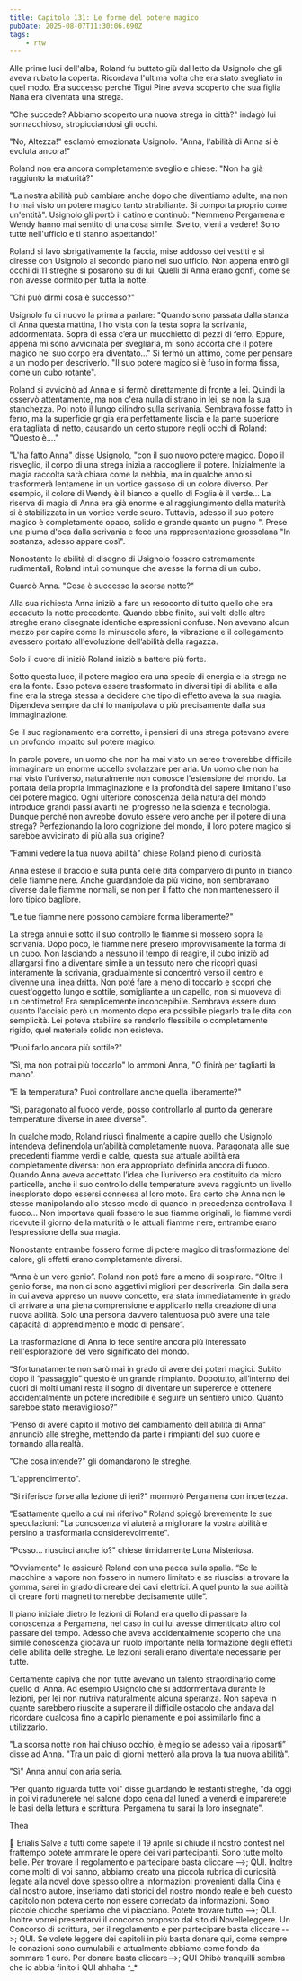 ```yaml
---
title: Capitolo 131: Le forme del potere magico
pubDate: 2025-08-07T11:30:06.690Z
tags:
    - rtw
---
```







Alle prime luci dell'alba, Roland fu buttato giù dal letto da Usignolo che gli aveva rubato la coperta. Ricordava l'ultima volta che era stato svegliato in quel modo. Era successo perché Tigui Pine aveva scoperto che sua figlia Nana era diventata una strega.


"Che succede? Abbiamo scoperto una nuova strega in città?" indagò lui sonnacchioso, stropicciandosi gli occhi.


"No, Altezza!" esclamò emozionata Usignolo. "Anna, l'abilità di Anna si è evoluta ancora!"


Roland non era ancora completamente sveglio e chiese: "Non ha già raggiunto la maturità?"


"La nostra abilità può cambiare anche dopo che diventiamo adulte, ma non ho mai visto un potere magico tanto strabiliante. Si comporta proprio come un'entità". Usignolo gli portò il catino e continuò: "Nemmeno Pergamena e Wendy hanno mai sentito di una cosa simile. Svelto, vieni a vedere! Sono tutte nell'ufficio e ti stanno aspettando!"


Roland si lavò sbrigativamente la faccia, mise addosso dei vestiti e si diresse con Usignolo al secondo piano nel suo ufficio. Non appena entrò gli occhi di 11 streghe si posarono su di lui. Quelli di Anna erano gonfi, come se non avesse dormito per tutta la notte.


"Chi può dirmi cosa è successo?"


Usignolo fu di nuovo la prima a parlare: "Quando sono passata dalla stanza di Anna questa mattina, l'ho vista con la testa sopra la scrivania, addormentata. Sopra di essa c’era un mucchietto di pezzi di ferro. Eppure, appena mi sono avvicinata per svegliarla, mi sono accorta che il potere magico nel suo corpo era diventato..." Si fermò un attimo, come per pensare a un modo per descriverlo. "Il suo potere magico si è fuso in forma fissa, come un cubo rotante".


Roland si avvicinò ad Anna e si fermò direttamente di fronte a lei. Quindi la osservò attentamente, ma non c'era nulla di strano in lei, se non la sua stanchezza. Poi notò il lungo cilindro sulla scrivania. Sembrava fosse fatto in ferro, ma la superficie grigia era perfettamente liscia e la parte superiore era tagliata di netto, causando un certo stupore negli occhi di Roland: "Questo è.…"


"L'ha fatto Anna" disse Usignolo, "con il suo nuovo potere magico. Dopo il risveglio, il corpo di una strega inizia a raccogliere il potere. Inizialmente la magia raccolta sarà chiara come la nebbia, ma in qualche anno si trasformerà lentamene in un vortice gassoso di un colore diverso. Per esempio, il colore di Wendy è il bianco e quello di Foglia è il verde... La riserva di magia di Anna era già enorme e al raggiungimento della maturità si è stabilizzata in un vortice verde scuro. Tuttavia, adesso il suo potere magico è completamente opaco, solido e grande quanto un pugno ". Prese una piuma d'oca dalla scrivania e fece una rappresentazione grossolana "In sostanza, adesso appare così".


Nonostante le abilità di disegno di Usignolo fossero estremamente rudimentali, Roland intuì comunque che avesse la forma di un cubo.


Guardò Anna. "Cosa è successo la scorsa notte?"


Alla sua richiesta Anna iniziò a fare un resoconto di tutto quello che era accaduto la notte precedente. Quando ebbe finito, sui volti delle altre streghe erano disegnate identiche espressioni confuse. Non avevano alcun mezzo per capire come le minuscole sfere, la vibrazione e il collegamento avessero portato all'evoluzione dell’abilità della ragazza.


Solo il cuore di iniziò Roland iniziò a battere più forte.


Sotto questa luce, il potere magico era una specie di energia e la strega ne era la fonte. Esso poteva essere trasformato in diversi tipi di abilità e alla fine era la strega stessa a decidere che tipo di effetto aveva la sua magia. Dipendeva sempre da chi lo manipolava o più precisamente dalla sua immaginazione.


Se il suo ragionamento era corretto, i pensieri di una strega potevano avere un profondo impatto sul potere magico.


In parole povere, un uomo che non ha mai visto un aereo troverebbe difficile immaginare un enorme uccello svolazzare per aria. Un uomo che non ha mai visto l'universo, naturalmente non conosce l'estensione del mondo. La portata della propria immaginazione e la profondità del sapere limitano l'uso del potere magico. Ogni ulteriore conoscenza della natura del mondo introduce grandi passi avanti nel progresso nella scienza e tecnologia. Dunque perché non avrebbe dovuto essere vero anche per il potere di una strega? Perfezionando la loro cognizione del mondo, il loro potere magico si sarebbe avvicinato di più alla sua origine?


"Fammi vedere la tua nuova abilità" chiese Roland pieno di curiosità.


Anna estese il braccio e sulla punta delle dita comparvero di punto in bianco delle fiamme nere. Anche guardandole da più vicino, non sembravano diverse dalle fiamme normali, se non per il fatto che non mantenessero il loro tipico bagliore.


"Le tue fiamme nere possono cambiare forma liberamente?"


La strega annuì e sotto il suo controllo le fiamme si mossero sopra la scrivania. Dopo poco, le fiamme nere presero improvvisamente la forma di un cubo. Non lasciando a nessuno il tempo di reagire, il cubo iniziò ad allargarsi fino a diventare simile a un tessuto nero che ricoprì quasi interamente la scrivania, gradualmente si concentrò verso il centro e divenne una linea dritta. Non poté fare a meno di toccarlo e scoprì che quest'oggetto lungo e sottile, somigliante a un capello, non si muoveva di un centimetro! Era semplicemente inconcepibile. Sembrava essere duro quanto l'acciaio però un momento dopo era possibile piegarlo tra le dita con semplicità. Lei poteva stabilire se renderlo flessibile o completamente rigido, quel materiale solido non esisteva.


"Puoi farlo ancora più sottile?"


"Sì, ma non potrai più toccarlo" lo ammonì Anna, "O finirà per tagliarti la mano".


"E la temperatura? Puoi controllare anche quella liberamente?"


"Sì, paragonato al fuoco verde, posso controllarlo al punto da generare temperature diverse in aree diverse".


In qualche modo, Roland riuscì finalmente a capire quello che Usignolo intendeva definendola un’abilità completamente nuova. Paragonata alle sue precedenti fiamme verdi e calde, questa sua attuale abilità era completamente diversa: non era appropriato definirla ancora di fuoco. Quando Anna aveva accettato l’idea che l’universo era costituito da micro particelle, anche il suo controllo delle temperature aveva raggiunto un livello inesplorato dopo essersi connessa al loro moto. Era certo che Anna non le stesse manipolando allo stesso modo di quando in precedenza controllava il fuoco… Non importava quali fossero le sue fiamme originali, le fiamme verdi ricevute il giorno della maturità o le attuali fiamme nere, entrambe erano l’espressione della sua magia.


Nonostante entrambe fossero forme di potere magico di trasformazione del calore, gli effetti erano completamente diversi.


“Anna è un vero genio”. Roland non poté fare a meno di sospirare. “Oltre il genio forse, ma non ci sono aggettivi migliori per descriverla. Sin dalla sera in cui aveva appreso un nuovo concetto, era stata immediatamente in grado di arrivare a una piena comprensione e applicarlo nella creazione di una nuova abilità. Solo una persona davvero talentuosa può avere una tale capacità di apprendimento e modo di pensare”. 


La trasformazione di Anna lo fece sentire ancora più interessato nell'esplorazione del vero significato del mondo.


“Sfortunatamente non sarò mai in grado di avere dei poteri magici. Subito dopo il “passaggio” questo è un grande rimpianto. Dopotutto, all’interno dei cuori di molti umani resta il sogno di diventare un supereroe e ottenere accidentalmente un potere incredibile e seguire un sentiero unico. Quanto sarebbe stato meraviglioso?”


"Penso di avere capito il motivo del cambiamento dell'abilità di Anna" annunciò alle streghe, mettendo da parte i rimpianti del suo cuore e tornando alla realtà.


"Che cosa intende?" gli domandarono le streghe.


"L'apprendimento".


"Si riferisce forse alla lezione di ieri?" mormorò Pergamena con incertezza.


"Esattamente quello a cui mi riferivo" Roland spiegò brevemente le sue speculazioni: "La conoscenza vi aiuterà a migliorare la vostra abilità e persino a trasformarla considerevolmente".


"Posso... riuscirci anche io?" chiese timidamente Luna Misteriosa.


"Ovviamente" le assicurò Roland con una pacca sulla spalla. “Se le macchine a vapore non fossero in numero limitato e  se riuscissi a trovare la gomma, sarei in grado di creare dei cavi elettrici. A quel punto la sua abilità di creare forti magneti tornerebbe decisamente utile”.


Il piano iniziale dietro le lezioni di Roland era quello di passare la conoscenza a Pergamena, nel caso in cui lui avesse dimenticato altro col passare del tempo. Adesso che aveva accidentalmente scoperto che una simile conoscenza giocava un ruolo importante nella formazione degli effetti delle abilità delle streghe. Le lezioni serali erano diventate necessarie per tutte.


Certamente capiva che non tutte avevano un talento straordinario come quello di Anna. Ad esempio Usignolo che si addormentava durante le lezioni, per lei non nutriva naturalmente alcuna speranza. Non sapeva in quante sarebbero riuscite a superare il difficile ostacolo che andava dal ricordare qualcosa fino a capirlo pienamente e poi assimilarlo fino a utilizzarlo.


"La scorsa notte non hai chiuso occhio, è meglio se adesso vai a riposarti” disse ad Anna. "Tra un paio di giorni metterò alla prova la tua nuova abilità".


"Sì" Anna annuì con aria seria.


"Per quanto riguarda tutte voi" disse guardando le restanti streghe, "da oggi in poi vi radunerete nel salone dopo cena dal lunedì a venerdì e imparerete le basi della lettura e scrittura. Pergamena tu sarai la loro insegnate".


 


Thea










💬 Erialis Salve a tutti come sapete il 19 aprile si chiude il nostro contest nel frattempo potete ammirare le opere dei vari partecipanti. Sono tutte molto belle. Per trovare il regolamento e partecipare basta cliccare -->; QUI. Inoltre come molti di voi sanno, abbiamo creato una piccola rubrica di curiosità legate alla novel dove spesso oltre a informazioni provenienti dalla Cina e dal nostro autore, inseriamo dati storici del nostro mondo reale e beh questo capitolo non poteva certo non essere corredato da informazioni. Sono piccole chicche speriamo che vi piacciano. Potete trovare tutto -->; QUI. Inoltre vorrei presentarvi il concorso proposto dal sito di Novelleleggere. Un Concorso di scrittura, per il regolamento e per partecipare basta cliccare -->; QUI. Se volete leggere dei capitoli in più basta donare qui, come sempre le donazioni sono cumulabili e attualmente abbiamo come fondo da sommare 1 euro. Per donare basta cliccare-->; QUI  Ohibò tranquilli sembra che io abbia finito i QUI ahhaha ^_*
                                


                                



